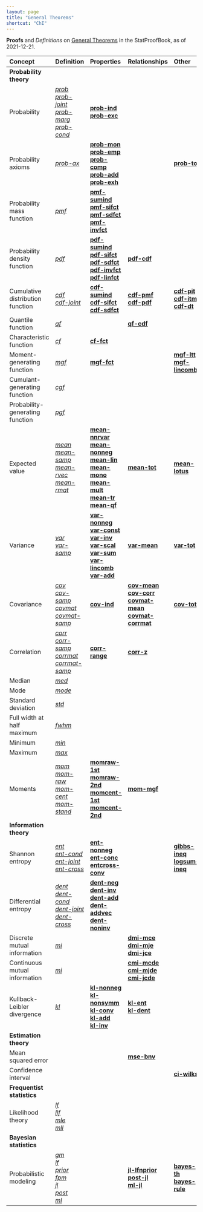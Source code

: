 ```yaml
---
layout: page
title: "General Theorems"
shortcut: "ChI"
---
```



**Proofs** and *Definitions* on [General Theorems](/I/ToC#General%20Theorems) in the StatProofBook, as of 2021-12-21.

| Concept | Definition | Properties | Relationships | Other |
|:------- |:---------- |:---------- |:------------- |:----- |
| **Probability theory** |  |  |  |  |
| Probability | *[prob](/D/prob)*<br>*[prob-joint](/D/prob-joint)*<br>*[prob-marg](/D/prob-marg)*<br>*[prob-cond](/D/prob-cond)* | **[prob-ind](/P/prob-ind)**<br>**[prob-exc](/P/prob-exc)** |  |  |
| Probability axioms | *[prob-ax](/D/prob-ax)* | **[prob-mon](/P/prob-mon)**<br>**[prob-emp](/P/prob-emp)**<br>**[prob-comp](/P/prob-comp)**<br>**[prob-add](/P/prob-add)**<br>**[prob-exh](/P/prob-exh)** |  | **[prob-tot](/P/prob-tot)** |
| Probability mass function | *[pmf](/D/pmf)* | **[pmf-sumind](/P/pmf-sumind)**<br>**[pmf-sifct](/P/pmf-sifct)**<br>**[pmf-sdfct](/P/pmf-sdfct)**<br>**[pmf-invfct](/P/pmf-invfct)** |  |  |
| Probability density function | *[pdf](/D/pdf)* | **[pdf-sumind](/P/pdf-sumind)**<br>**[pdf-sifct](/P/pdf-sifct)**<br>**[pdf-sdfct](/P/pdf-sdfct)**<br>**[pdf-invfct](/P/pdf-invfct)**<br>**[pdf-linfct](/P/pdf-linfct)** | **[pdf-cdf](/P/pdf-cdf)** |  |
| Cumulative distribution function | *[cdf](/D/cdf)*<br>*[cdf-joint](/D/cdf-joint)* | **[cdf-sumind](/P/cdf-sumind)**<br>**[cdf-sifct](/P/cdf-sifct)**<br>**[cdf-sdfct](/P/cdf-sdfct)** | **[cdf-pmf](/P/cdf-pmf)**<br>**[cdf-pdf](/P/cdf-pdf)** | **[cdf-pit](/P/cdf-pit)**<br>**[cdf-itm](/P/cdf-itm)**<br>**[cdf-dt](/P/cdf-dt)** |
| Quantile function | *[qf](/D/qf)* |  | **[qf-cdf](/P/qf-cdf)** |  |
| Characteristic function | *[cf](/D/cf)* | **[cf-fct](/P/cf-fct)** |  |  |
| Moment-generating function | *[mgf](/D/mgf)* | **[mgf-fct](/P/mgf-fct)** |  | **[mgf-ltt](/P/mgf-ltt)**<br>**[mgf-lincomb](/P/mgf-lincomb)** |
| Cumulant-generating function | *[cgf](/D/cgf)* |  |  |  |
| Probability-generating function | *[pgf](/D/pgf)* |  |  |  |
| Expected value | *[mean](/D/mean)*<br>*[mean-samp](/D/mean-samp)*<br>*[mean-rvec](/D/mean-rvec)*<br>*[mean-rmat](/D/mean-rmat)* | **[mean-nnrvar](/P/mean-nnrvar)**<br>**[mean-nonneg](/P/mean-nonneg)**<br>**[mean-lin](/P/mean-lin)**<br>**[mean-mono](/P/mean-mono)**<br>**[mean-mult](/P/mean-mult)**<br>**[mean-tr](/P/mean-tr)**<br>**[mean-qf](/P/mean-qf)** | **[mean-tot](/P/mean-tot)** | **[mean-lotus](/P/mean-lotus)** |
| Variance | *[var](/D/var)*<br>*[var-samp](/D/var-samp)* | **[var-nonneg](/P/var-nonneg)**<br>**[var-const](/P/var-const)**<br>**[var-inv](/P/var-inv)**<br>**[var-scal](/P/var-scal)**<br>**[var-sum](/P/var-sum)**<br>**[var-lincomb](/P/var-lincomb)**<br>**[var-add](/P/var-add)** | **[var-mean](/P/var-mean)** | **[var-tot](/P/var-tot)** |
| Covariance | *[cov](/D/cov)*<br>*[cov-samp](/D/cov-samp)*<br>*[covmat](/D/covmat)*<br>*[covmat-samp](/D/covmat-samp)* | **[cov-ind](/P/cov-ind)** | **[cov-mean](/P/cov-mean)**<br>**[cov-corr](/P/cov-corr)**<br>**[covmat-mean](/P/covmat-mean)**<br>**[covmat-corrmat](/P/covmat-corrmat)** | **[cov-tot](/P/cov-tot)** |
| Correlation | *[corr](/D/corr)*<br>*[corr-samp](/D/corr-samp)*<br>*[corrmat](/D/corrmat)*<br>*[corrmat-samp](/D/corrmat-samp)* | **[corr-range](/P/corr-range)** | **[corr-z](/P/corr-z)** |  |
| Median | *[med](/D/med)* |  |  |  |
| Mode | *[mode](/D/mode)* |  |  |  |
| Standard deviation | *[std](/D/std)* |  |  |  |
| Full width at half maximum | *[fwhm](/D/fwhm)* |  |  |  |
| Minimum | *[min](/D/min)* |  |  |  |
| Maximum | *[max](/D/max)* |  |  |  |
| Moments | *[mom](/D/mom)*<br>*[mom-raw](/D/mom-raw)*<br>*[mom-cent](/D/mom-cent)*<br>*[mom-stand](/D/mom-stand)* | **[momraw-1st](/P/momraw-1st)**<br>**[momraw-2nd](/P/momraw-2nd)**<br>**[momcent-1st](/P/momcent-1st)**<br>**[momcent-2nd](/P/momcent-2nd)** | **[mom-mgf](/P/mom-mgf)** |  |
| **Information theory** |  |  |  |  |
| Shannon entropy | *[ent](/D/ent)*<br>*[ent-cond](/D/ent-cond)*<br>*[ent-joint](/D/ent-joint)*<br>*[ent-cross](/D/ent-cross)* | **[ent-nonneg](/P/ent-nonneg)**<br>**[ent-conc](/P/ent-conc)**<br>**[entcross-conv](/P/entcross-conv)** |  | **[gibbs-ineq](/P/gibbs-ineq)**<br>**[logsum-ineq](/P/logsum-ineq)** |
| Differential entropy | *[dent](/D/dent)*<br>*[dent-cond](/D/dent-cond)*<br>*[dent-joint](/D/dent-joint)*<br>*[dent-cross](/D/dent-cross)* | **[dent-neg](/P/dent-neg)**<br>**[dent-inv](/P/dent-inv)**<br>**[dent-add](/P/dent-add)**<br>**[dent-addvec](/P/dent-addvec)**<br>**[dent-noninv](/P/dent-noninv)** |  |  |
| Discrete mutual information | *[mi](/D/mi)* |  | **[dmi-mce](/P/dmi-mce)**<br>**[dmi-mje](/P/dmi-mje)**<br>**[dmi-jce](/P/dmi-jce)** |  |
| Continuous mutual information | *[mi](/D/mi)* |  | **[cmi-mcde](/P/cmi-mcde)**<br>**[cmi-mjde](/P/cmi-mjde)**<br>**[cmi-jcde](/P/cmi-jcde)** |  |
| Kullback-Leibler divergence | *[kl](/D/kl)* | **[kl-nonneg](/P/kl-nonneg)**<br>**[kl-nonsymm](/P/kl-nonsymm)**<br>**[kl-conv](/P/kl-conv)**<br>**[kl-add](/P/kl-add)**<br>**[kl-inv](/P/kl-inv)** | **[kl-ent](/P/kl-ent)**<br>**[kl-dent](/P/kl-dent)** |  |
| **Estimation theory** |  |  |  |  |
| Mean squared error |  |  | **[mse-bnv](/P/mse-bnv)** |  |
| Confidence interval |  |  |  | **[ci-wilks](/P/ci-wilks)** |
| **Frequentist statistics** |  |  |  |  |
| Likelihood theory | *[lf](/D/lf)*<br>*[llf](/D/llf)*<br>*[mle](/D/mle)*<br>*[mll](/D/mll)* |  |  |  |
| **Bayesian statistics** |  |  |  |  |
| Probabilistic modeling | *[gm](/D/gm)*<br>*[lf](/D/lf)*<br>*[prior](/D/prior)*<br>*[fpm](/D/fpm)*<br>*[jl](/D/jl)*<br>*[post](/D/post)*<br>*[ml](/D/ml)* |  | **[jl-lfnprior](/P/jl-lfnprior)**<br>**[post-jl](/P/post-jl)**<br>**[ml-jl](/P/ml-jl)** | **[bayes-th](/P/bayes-th)**<br>**[bayes-rule](/P/bayes-rule)** |